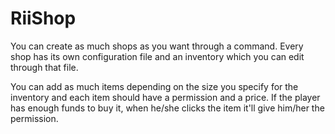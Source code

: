 # RiiShop

You can create as much shops as you want through a command. 
Every shop has its own configuration file and an inventory which you can edit through that file. 

You can add as much items depending on the size you specify for the inventory and each item should have a permission and a price.
If the player has enough funds to buy it, when he/she clicks the item it'll give him/her the permission. 
